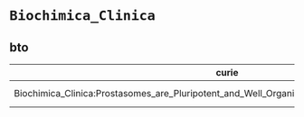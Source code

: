 # `Biochimica_Clinica`
## bto
| curie                                                                                       |   usages | nodes                                                                                                           |
|---------------------------------------------------------------------------------------------|----------|-----------------------------------------------------------------------------------------------------------------|
| Biochimica_Clinica:Prostasomes_are_Pluripotent_and_Well_Organized_Organelles_in_Human_Semen |        1 | [http://purl.obolibrary.org/obo/BTO:0001128](https://bioregistry.io/http://purl.obolibrary.org/obo/BTO:0001128) |

